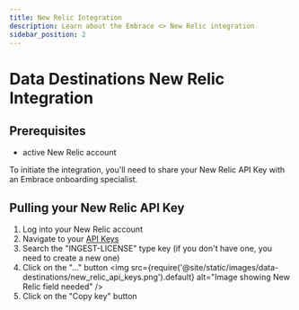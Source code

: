 ```yaml
---
title: New Relic Integration
description: Learn about the Embrace <> New Relic integration
sidebar_position: 2
---
```


# Data Destinations New Relic Integration

## Prerequisites

- active New Relic account

To initiate the integration, you'll need to share your New Relic API Key with an Embrace onboarding specialist.

## Pulling your New Relic API Key

1. Log into your New Relic account
2. Navigate to your [API Keys](https://one.newrelic.com/admin-portal/api-keys/home)
3. Search the "INGEST-LICENSE" type key (if you don't have one, you need to create a new one)
4. Click on the "..." button
<img src={require('@site/static/images/data-destinations/new_relic_api_keys.png').default} alt="Image showing New Relic field needed" />
5. Click on the "Copy key" button